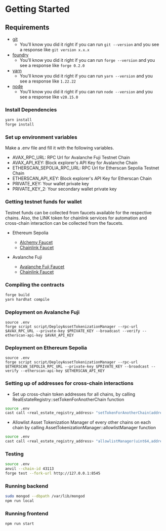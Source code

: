 # Getting Started

## Requirements

- [git](https://git-scm.com/book/en/v2/Getting-Started-Installing-Git)
  - You'll know you did it right if you can run `git --version` and you see a response like `git version x.x.x`
- [foundry](https://getfoundry.sh/)
  - You'll know you did it right if you can run `forge --version` and you see a response like `forge 0.2.0`
- [yarn](https://yarnpkg.com/getting-started/install)
  - You'll know you did it right if you can run `yarn --version` and you see a response like `1.22.22`
- [node](https://nodejs.org/en/download/)
  - You'll know you did it right if you can run `node --version` and you see a response like `v20.15.0`

### Install Dependencies

```bash
yarn install
forge install
```

### Set up environment variables
Make a .env file and fill it with the following variables.

- AVAX_RPC_URL: RPC Url for Avalanche Fuji Testnet Chain
- AVAX_API_KEY: Block explorer's API Key for Avalanche Chain
- ETHERSCAN_SEPOLIA_RPC_URL: RPC Url for Etherscan Sepolia Testnet Chain
- ETHERSCAN_API_KEY: Block explorer's API Key for Etherscan Chain
- PRIVATE_KEY: Your wallet private key
- PRIVATE_KEY_2: Your secondary wallet private key

### Getting testnet funds for wallet

Testnet funds can be collected from faucets available for the respective chains.
Also, the LINK token for chainlink services for automation and cross-chain interaction can be collected from the faucets.

- Ethereum Sepolia
    - [Alchemy Faucet](https://sepoliafaucet.com/)
    - [Chainlink Faucet](https://faucets.chain.link/)

- Avalanche Fuji
    - [Avalanche Fuji Faucet](https://faucet.avax.network/)
    - [Chainlink Faucet](https://faucets.chain.link/)

### Compiling the contracts

```bash
forge build
yarn hardhat compile
```

### Deployment on Avalanche Fuji

```
source .env
forge script script/DeployAssetTokenizationManager --rpc-url $AVAX_RPC_URL --private-key $PRIVATE_KEY --broadcast --verify --etherscan-api-key $AVAX_API_KEY
```

### Deployment on Ethereum Sepolia

```
source .env
forge script script/DeployAssetTokenizationManager --rpc-url $ETHERSCAN_SEPOLIA_RPC_URL --private-key $PRIVATE_KEY --broadcast --verify --etherscan-api-key $ETHERSCAN_API_KEY
```

### Setting up of addresses for cross-chain interactions
- Set up cross-chain token addresses for all chains, by calling RealEstateRegistry::setTokenForAnotherChain function
```bash
source .env
cast call <real_estate_registry_address> "setTokenForAnotherChain(address,uint256,address)" <source_token_address> <destination_chain_id> <destination_token_address>  --rpc-url $AVAX_RPC_URL --private-key $PRIVATE_KEY
```

- Allowlist Asset Tokenization Manager of every other chains on each chain by calling AssetTokenizationManager::allowlistManager function
```bash
source .env
cast call <real_estate_registry_address> "allowlistManager(uint64,address)" <chain_selector> <asset_manager>  --rpc-url $AVAX_RPC_URL --private-key $PRIVATE_KEY
```
### Testing

```bash
source .env
anvil --chain-id 43113
forge test --fork-url http://127.0.0.1:8545
```

### Running backend

```bash
sudo mongod --dbpath /var/lib/mongod
npm run local
```

### Running frontend

```bash
npm run start
```
